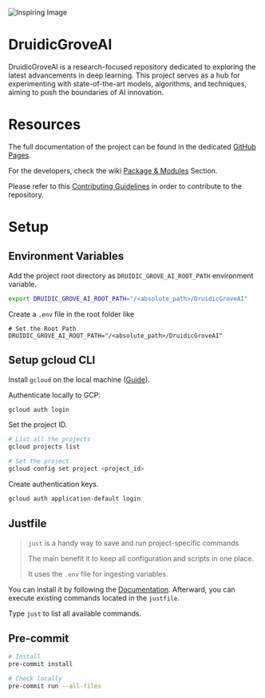 ![Inspiring Image](https://repository-images.githubusercontent.com/870284572/b9b19342-1938-46cf-9eac-ab31a92682ba)

# DruidicGroveAI
DruidicGroveAI is a research-focused repository dedicated to exploring the latest advancements in deep learning. 
This project serves as a hub for experimenting with state-of-the-art models, algorithms, 
and techniques, aiming to push the boundaries of AI innovation.

# Resources
The full documentation of the project can be found in the dedicated [GitHub Pages](https://volscente.github.io/DruidicGroveAI/).

For the developers, check the wiki [Package & Modules](https://github.com/Volscente/DruidicGroveAI/wiki/Packages-&-Modules) Section.

Please refer to this [Contributing Guidelines](https://github.com/Volscente/DruidicGroveAI/wiki/Contributing-Guidelines) in order to contribute to the repository.

# Setup
## Environment Variables
Add the project root directory as `DRUIDIC_GROVE_AI_ROOT_PATH` environment variable.
``` bash
export DRUIDIC_GROVE_AI_ROOT_PATH="/<absolute_path>/DruidicGroveAI"
```
Create a `.env` file in the root folder like
```
# Set the Root Path
DRUIDIC_GROVE_AI_ROOT_PATH="/<absolute_path>/DruidicGroveAI"
```

## Setup gcloud CLI
Install `gcloud` on the local machine ([Guide](https://cloud.google.com/sdk/docs/install)).

Authenticate locally to GCP:
```bash
gcloud auth login
```

Set the project ID.
```bash
# List all the projects
gcloud projects list

# Set the project
gcloud config set project <project_id>
```

Create authentication keys.
```bash
gcloud auth application-default login
```

## Justfile
> `just` is a handy way to save and run project-specific commands
> 
> The main benefit it to keep all configuration and scripts in one place.
> 
> It uses the `.env` file for ingesting variables.

You can install it by following the [Documentation](https://just.systems/man/en/chapter_4.html).
Afterward, you can execute existing commands located in the `justfile`.

Type `just` to list all available commands.

## Pre-commit
```bash
# Install
pre-commit install

# Check locally
pre-commit run --all-files
```